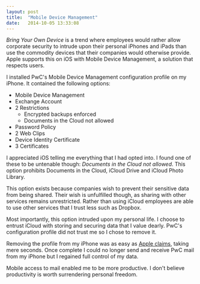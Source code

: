 ```yaml
---
layout: post
title:  "Mobile Device Management"
date:   2014-10-05 13:33:08
---
```


*Bring Your Own Device* is a trend where employees would rather allow corporate security to intrude upon their personal iPhones and iPads than use the commodity devices that their companies would otherwise provide.
Apple supports this on iOS with Mobile Device Management, a solution that respects users.

I installed PwC's Mobile Device Management configuration profile on my iPhone. It contained the following options:

- Mobile Device Management
- Exchange Account
- 2 Restrictions
    - Encrypted backups enforced
    - Documents in the Cloud not allowed
- Password Policy
- 2 Web Clips
- Device Identity Certificate
- 3 Certificates

I appreciated iOS telling me everything that I had opted into.
I found one of these to be untenable though: *Documents in the Cloud not allowed*.
This option prohibits Documents in the Cloud, iCloud Drive and iCloud Photo Library.

This option exists because companies wish to prevent their sensitive data from being shared.
Their wish is unfulfilled though, as sharing with other services remains unrestricted.
Rather than using iCloud employees are able to use other services that I trust less such as Dropbox.

Most importantly, this option intruded upon my personal life.
I choose to entrust iCloud with storing and securing data that I value dearly.
PwC's configuration profile did not trust me so I chose to remove it.

Removing the profile from my iPhone was as easy as [Apple claims][], taking mere seconds.
Once complete I could no longer send and receive PwC mail from my iPhone but I regained full control of my data.

[Apple claims]: https://apple.com/iphone/business/it/management.html

Mobile access to mail enabled me to be more productive.
I don't believe productivity is worth surrendering personal freedom.
